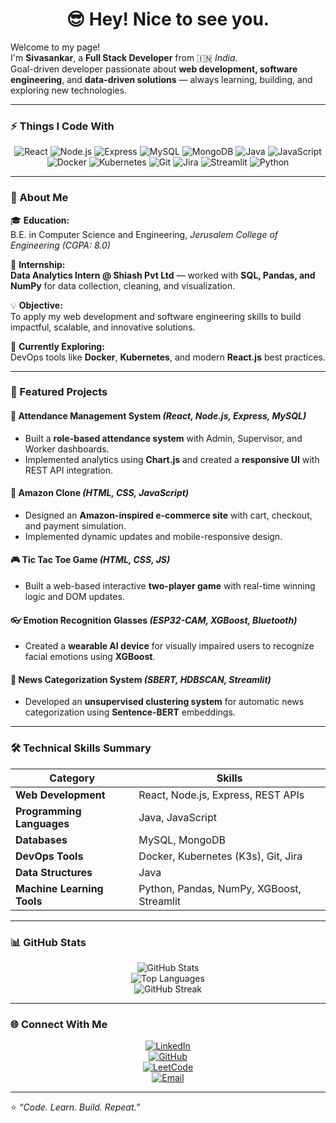 <!-- Sivasankar | GitHub Profile README -->

<h1 align="center">😎 Hey! Nice to see you.</h1>

Welcome to my page!  
I'm **Sivasankar**, a **Full Stack Developer** from 🇮🇳 *India*.  
Goal-driven developer passionate about **web development, software engineering**, and **data-driven solutions** — always learning, building, and exploring new technologies.  

---

### ⚡ Things I Code With
<div align="center">

![React](https://img.shields.io/badge/-React-61DAFB?style=for-the-badge&logo=react&logoColor=black)
![Node.js](https://img.shields.io/badge/-Node.js-339933?style=for-the-badge&logo=node.js&logoColor=white)
![Express](https://img.shields.io/badge/-Express-000000?style=for-the-badge&logo=express&logoColor=white)
![MySQL](https://img.shields.io/badge/-MySQL-00758F?style=for-the-badge&logo=mysql&logoColor=white)
![MongoDB](https://img.shields.io/badge/-MongoDB-47A248?style=for-the-badge&logo=mongodb&logoColor=white)
![Java](https://img.shields.io/badge/-Java-007396?style=for-the-badge&logo=openjdk&logoColor=white)
![JavaScript](https://img.shields.io/badge/-JavaScript-F7DF1E?style=for-the-badge&logo=javascript&logoColor=black)
![Docker](https://img.shields.io/badge/-Docker-0db7ed?style=for-the-badge&logo=docker&logoColor=white)
![Kubernetes](https://img.shields.io/badge/-Kubernetes-326ce5?style=for-the-badge&logo=kubernetes&logoColor=white)
![Git](https://img.shields.io/badge/-Git-F05032?style=for-the-badge&logo=git&logoColor=white)
![Jira](https://img.shields.io/badge/-Jira-0052CC?style=for-the-badge&logo=jira&logoColor=white)
![Streamlit](https://img.shields.io/badge/-Streamlit-FF4B4B?style=for-the-badge&logo=streamlit&logoColor=white)
![Python](https://img.shields.io/badge/-Python-3776AB?style=for-the-badge&logo=python&logoColor=white)

</div>

---

### 🧠 About Me

🎓 **Education:**  
B.E. in Computer Science and Engineering, *Jerusalem College of Engineering (CGPA: 8.0)*  

💼 **Internship:**  
**Data Analytics Intern @ Shiash Pvt Ltd** — worked with **SQL, Pandas, and NumPy** for data collection, cleaning, and visualization.  

💡 **Objective:**  
To apply my web development and software engineering skills to build impactful, scalable, and innovative solutions.  

🚀 **Currently Exploring:**  
DevOps tools like **Docker**, **Kubernetes**, and modern **React.js** best practices.  

---

### 🧩 Featured Projects

#### 🎯 Attendance Management System *(React, Node.js, Express, MySQL)*
- Built a **role-based attendance system** with Admin, Supervisor, and Worker dashboards.  
- Implemented analytics using **Chart.js** and created a **responsive UI** with REST API integration.  

#### 🛒 Amazon Clone *(HTML, CSS, JavaScript)*
- Designed an **Amazon-inspired e-commerce site** with cart, checkout, and payment simulation.  
- Implemented dynamic updates and mobile-responsive design.  

#### 🎮 Tic Tac Toe Game *(HTML, CSS, JS)*
- Built a web-based interactive **two-player game** with real-time winning logic and DOM updates.  

#### 👓 Emotion Recognition Glasses *(ESP32-CAM, XGBoost, Bluetooth)*
- Created a **wearable AI device** for visually impaired users to recognize facial emotions using **XGBoost**.  

#### 📰 News Categorization System *(SBERT, HDBSCAN, Streamlit)*
- Developed an **unsupervised clustering system** for automatic news categorization using **Sentence-BERT** embeddings.  

---

### 🛠️ Technical Skills Summary
| Category | Skills |
|-----------|--------|
| **Web Development** | React, Node.js, Express, REST APIs |
| **Programming Languages** | Java, JavaScript |
| **Databases** | MySQL, MongoDB |
| **DevOps Tools** | Docker, Kubernetes (K3s), Git, Jira |
| **Data Structures** | Java |
| **Machine Learning Tools** | Python, Pandas, NumPy, XGBoost, Streamlit |

---

### 📊 GitHub Stats
<div align="center">

![GitHub Stats](https://github-readme-stats.vercel.app/api?username=YOUR_GITHUB_USERNAME&show_icons=true&theme=tokyonight)  
![Top Languages](https://github-readme-stats.vercel.app/api/top-langs/?username=YOUR_GITHUB_USERNAME&layout=compact&theme=tokyonight)  
![GitHub Streak](https://github-readme-streak-stats.herokuapp.com/?user=YOUR_GITHUB_USERNAME&theme=tokyonight)

</div>

---

### 🌐 Connect With Me
<div align="center">

[![LinkedIn](https://www.linkedin.com/in/sivasankar-m-69844523b/)](https://linkedin.com/in/YOUR_LINKEDIN)  
[![GitHub](https://github.com/himate111)](https://github.com/YOUR_GITHUB_USERNAME)  
[![LeetCode](https://leetcode.com/u/himate/)](https://leetcode.com/YOUR_LEETCODE)  
[![Email]()](mailto:sivashankar.mk16@gmail.com)

</div>

---

⭐ *“Code. Learn. Build. Repeat.”*
